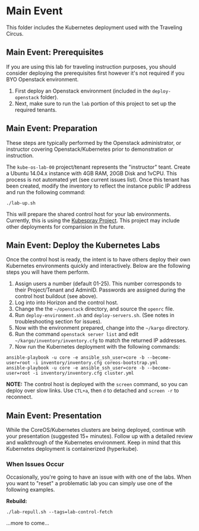 # Main Event

This folder includes the Kubernetes deployment used with the Traveling Circus.

## Main Event: Prerequisites

If you are using this lab for traveling instruction purposes, you should consider deploying the prerequisites first however it's not required if you BYO Openstack environment.

1. First deploy an Openstack environment (included in the `deploy-openstack` folder).
2. Next, make sure to run the `lab` portion of this project to set up the required tenants.

## Main Event: Preparation

These steps are typically performed by the Openstack administrator, or instructor covering Openstack/Kubernetes prior to demonstration or instruction.

The `kube-os-lab-00` project/tenant represents the "instructor" teant. Create a Ubuntu 14.04.x instance with 4GB RAM, 20GB Disk and 1vCPU. This process is not automated yet (see current issues list). Once this tenant has been created, modify the inventory to reflect the instance public IP address and run the following command:

```
./lab-up.sh
```

This will prepare the shared control host for your lab environments. Currently, this is using the [Kubespray Project](https://docs.kubespray.io/#run-deployment). This project may include other deployments for comparision in the future.

## Main Event: Deploy the Kubernetes Labs

Once the control host is ready, the intent is to have others deploy their own Kubernetes environments quickly and interactively. Below are the following steps you will have them perform.

1. Assign users a number (default 01-25). This number corresponds to their Project/Tenant and AdminID. Passwords are assigned during the control host buildout (see above).
2. Log into into Horizon and the control host.
3. Change the the `~/openstack` directory, and source the `openrc` file.
4. Run `deploy-environment.sh` and `deploy-servers.sh`. (See notes in troubleshooting section for issues).
5. Now with the environment prepared, change into the `~/kargo` directory.
6. Run the command `openstack server list` and edit `~/kargo/inventory/inventory.cfg` to match the returned IP addresses.
7. Now run the Kubernetes deployment with the following commands:

  ```
  ansible-playbook -u core -e ansible_ssh_user=core -b --become-user=root -i inventory/inventory.cfg coreos-bootstrap.yml
  ansible-playbook -u core -e ansible_ssh_user=core -b --become-user=root -i inventory/inventory.cfg cluster.yml
  ```

**NOTE:** The control host is deployed with the `screen` command, so you can deploy over slow links. Use `CTL+a`, then `d` to detached and `screen -r` to reconnect.

## Main Event: Presentation

While the CoreOS/Kubernetes clusters are being deployed, continue wtih your presentation (suggested 15+ minutes). Follow up with a detailed review and walkthrough of the Kubernetes environment. Keep in mind that this Kubernetes deployment is containerized (hyperkube).

### When Issues Occur

Occasionally, you're going to have an issue with with one of the labs. When you want to "reset" a problematic lab you can simply use one of the following examples.

**Rebuild:**

```
./lab-repull.sh --tags=lab-control-fetch
```

...more to come...
